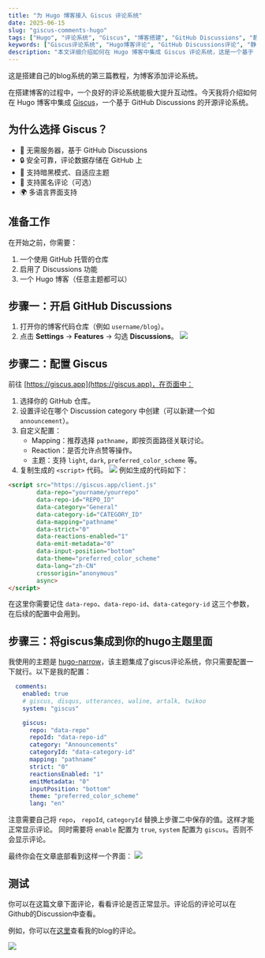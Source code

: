 ```yaml
---
title: "为 Hugo 博客接入 Giscus 评论系统"
date: 2025-06-15
slug: "giscus-comments-hugo"
tags: ["Hugo", "评论系统", "Giscus", "博客搭建", "GitHub Discussions", "静态博客", "博客互动", "开源评论系统", "零成本部署"]
keywords: ["Giscus评论系统", "Hugo博客评论", "GitHub Discussions评论", "静态博客评论解决方案", "开源评论工具", "博客互动系统", "免费评论系统", "Hugo主题定制", "博客功能扩展"]
description: "本文详细介绍如何在 Hugo 博客中集成 Giscus 评论系统，这是一个基于 GitHub Discussions 的现代化评论解决方案。通过本教程，你将学会如何零成本搭建一个安全可靠、支持 Markdown 的评论系统，支持暗黑模式、多语言界面，完美适配 Hugo 静态博客。无需数据库，所有评论数据都存储在 GitHub 上，确保数据安全和可持续性。"
---
```


这是搭建自己的blog系统的第三篇教程，为博客添加评论系统。

在搭建博客的过程中，一个良好的评论系统能极大提升互动性。今天我将介绍如何在 Hugo 博客中集成 [Giscus](https://giscus.app/)，一个基于 GitHub Discussions 的开源评论系统。

## 为什么选择 Giscus？

- 🚀 无需服务器，基于 GitHub Discussions
- 🔒 安全可靠，评论数据存储在 GitHub 上
- 🧩 支持暗黑模式、自适应主题
- 💬 支持匿名评论（可选）
- 🌍 多语言界面支持

## 准备工作

在开始之前，你需要：

1. 一个使用 GitHub 托管的仓库
2. 启用了 Discussions 功能
3. 一个 Hugo 博客（任意主题都可以）

## 步骤一：开启 GitHub Discussions

1. 打开你的博客代码仓库（例如 `username/blog`）。
2. 点击 **Settings** → **Features** → 勾选 **Discussions**。
![](https://img.music-poster.art/2025/06/8c0271325d91ad29527d1acef14fd869.png)
## 步骤二：配置 Giscus

前往 [https://giscus.app](https://giscus.app)，在页面中：

1. 选择你的 GitHub 仓库。
2. 设置评论在哪个 Discussion category 中创建（可以新建一个如 `announcement`）。
3. 自定义配置：
   - Mapping：推荐选择 `pathname`，即按页面路径关联讨论。
   - Reaction：是否允许点赞等操作。
   - 主题：支持 `light`, `dark`, `preferred_color_scheme` 等。
4. 复制生成的 `<script>` 代码。
![](https://img.music-poster.art/2025/06/116ebde5a465cfbea4f3c5b84192be3d.png)
例如生成的代码如下：

```html
<script src="https://giscus.app/client.js"
        data-repo="yourname/yourrepo"
        data-repo-id="REPO_ID"
        data-category="General"
        data-category-id="CATEGORY_ID"
        data-mapping="pathname"
        data-strict="0"
        data-reactions-enabled="1"
        data-emit-metadata="0"
        data-input-position="bottom"
        data-theme="preferred_color_scheme"
        data-lang="zh-CN"
        crossorigin="anonymous"
        async>
</script>
```

在这里你需要记住 `data-repo`、`data-repo-id`、`data-category-id` 这三个参数，在后续的配置中会用到。 

## 步骤三：将giscus集成到你的hugo主题里面
我使用的主题是 [hugo-narrow](https://github.com/tom2almighty/hugo-narrow)，该主题集成了giscus评论系统，你只需要配置一下就行。以下是我的配置：

```yaml
  comments:
    enabled: true
    # giscus, disqus, utterances, waline, artalk, twikoo
    system: "giscus"

    giscus:
      repo: "data-repo"
      repoId: "data-repo-id"
      category: "Announcements"
      categoryId: "data-category-id"
      mapping: "pathname"
      strict: "0"
      reactionsEnabled: "1"
      emitMetadata: "0"
      inputPosition: "bottom"
      theme: "preferred_color_scheme"
      lang: "en"
```
注意需要自己将 `repo`， `repoId`, `categoryId` 替换上步骤二中保存的值。这样才能正常显示评论。
同时需要将 `enable` 配置为 `true`, `system` 配置为 `giscus`。否则不会显示评论。

最终你会在文章底部看到这样一个界面：
![](https://img.music-poster.art/2025/06/2e3b16e884ac6d67db1651a8d44197db.png)

## 测试

你可以在这篇文章下面评论，看看评论是否正常显示。评论后的评论可以在Github的Discussion中查看。

例如，你可以在[这里](https://github.com/lxb1226/lxb1226.github.io/discussions)查看我的blog的评论。

![](https://img.music-poster.art/2025/06/fdc145c668e761fb68870ce841967e08.png)